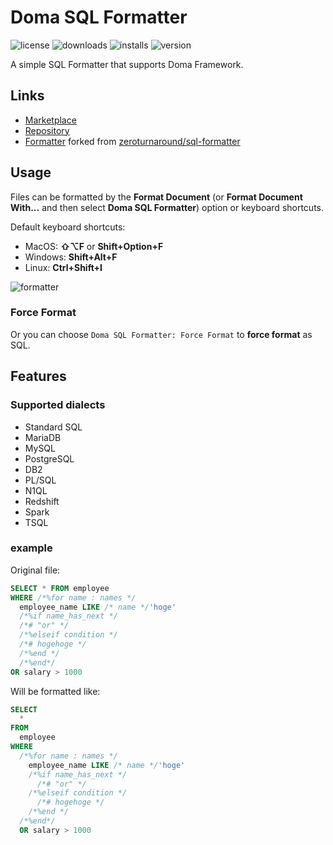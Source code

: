 # Doma SQL Formatter 
![license](https://img.shields.io/github/license/nagaokayuji/doma-sql-formatter-vscode) ![downloads](https://img.shields.io/visual-studio-marketplace/d/nagaokayuji.doma-sql-formatter) ![installs](https://img.shields.io/visual-studio-marketplace/i/nagaokayuji.doma-sql-formatter) ![version](https://img.shields.io/visual-studio-marketplace/v/nagaokayuji.doma-sql-formatter)

A simple SQL Formatter that supports Doma Framework.


## Links
- [Marketplace](https://marketplace.visualstudio.com/items?itemName=nagaokayuji.doma-sql-formatter)
- [Repository](https://github.com/nagaokayuji/doma-sql-formatter-vscode)
- [Formatter](https://github.com/nagaokayuji/sql-formatter-doma) forked from [zeroturnaround/sql-formatter](https://github.com/zeroturnaround/sql-formatter)

## Usage

Files can be formatted by the **Format Document** (or **Format Document With...** and then select **Doma SQL Formatter**) option or keyboard shortcuts.

Default keyboard shortcuts:

- MacOS: **⇧⌥F** or **Shift+Option+F**
- Windows: **Shift+Alt+F**
- Linux: **Ctrl+Shift+I**

![formatter](https://user-images.githubusercontent.com/62990385/117654853-47740880-b1d1-11eb-83e6-cb6606196388.gif)


### Force Format
Or you can choose `Doma SQL Formatter: Force Format` to **force format** as SQL.

## Features
### Supported dialects

- Standard SQL
- MariaDB
- MySQL
- PostgreSQL
- DB2
- PL/SQL
- N1QL
- Redshift
- Spark
- TSQL

### example
Original file:

```sql
SELECT * FROM employee
WHERE /*%for name : names */
  employee_name LIKE /* name */'hoge'
  /*%if name_has_next */
  /*# "or" */
  /*%elseif condition */
  /*# hogehoge */
  /*%end */
  /*%end*/
OR salary > 1000
```


Will be formatted like:

```sql
SELECT
  *
FROM
  employee
WHERE
  /*%for name : names */
    employee_name LIKE /* name */'hoge'
    /*%if name_has_next */
      /*# "or" */
    /*%elseif condition */
      /*# hogehoge */
    /*%end */
  /*%end*/
  OR salary > 1000
```

